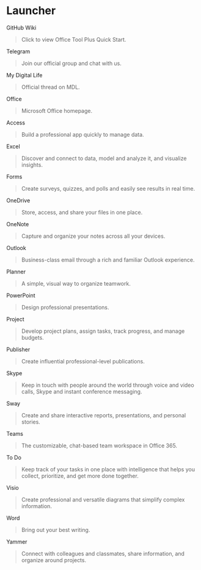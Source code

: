 # Launcher

GitHub Wiki
> Click to view Office Tool Plus Quick Start.

Telegram
> Join our official group and chat with us.

My Digital Life
> Official thread on MDL.

Office
> Microsoft Office homepage.

Access
> Build a professional app quickly to manage data.

Excel
> Discover and connect to data, model and analyze it, and visualize insights.

Forms
> Create surveys, quizzes, and polls and easily see results in real time.

OneDrive
> Store, access, and share your files in one place.

OneNote
> Capture and organize your notes across all your devices.

Outlook
> Business-class email through a rich and familiar Outlook experience.

Planner
> A simple, visual way to organize teamwork.

PowerPoint
> Design professional presentations.

Project
> Develop project plans, assign tasks, track progress, and manage budgets.

Publisher
> Create influential professional-level publications.

Skype
> Keep in touch with people around the world through voice and video calls, Skype and instant conference messaging.

Sway
> Create and share interactive reports, presentations, and personal stories.

Teams
> The customizable, chat-based team workspace in Office 365.

To Do
> Keep track of your tasks in one place with intelligence that helps you collect, prioritize, and get more done together.

Visio
> Create professional and versatile diagrams that simplify complex information.

Word
> Bring out your best writing.

Yammer
> Connect with colleagues and classmates, share information, and organize around projects.

